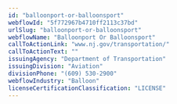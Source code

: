 ```yaml
---
id: "balloonport-or-balloonsport"
webflowId: "5f772967b4710ff2113c37bd"
urlSlug: "balloonport-or-balloonsport"
webflowName: "Balloonport Or Balloonsport"
callToActionLink: "www.nj.gov/transportation/"
callToActionText: ""
issuingAgency: "Department of Transportation"
issuingDivision: "Aviation"
divisionPhone: "(609) 530-2900"
webflowIndustry: "Balloon"
licenseCertificationClassification: "LICENSE"
---
```

